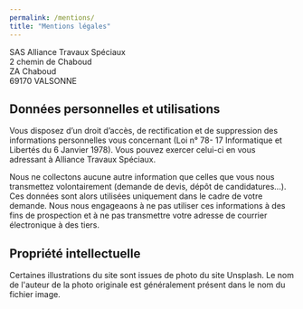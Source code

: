 ```yaml
---
permalink: /mentions/
title: "Mentions légales"
---
```


SAS Alliance Travaux Spéciaux  
2 chemin de Chaboud  
ZA Chaboud  
69170 VALSONNE

## Données personnelles et utilisations
 
Vous disposez d’un droit d’accès, de rectification et de suppression des informations personnelles vous concernant (Loi n° 78- 17 Informatique et Libertés du 6 Janvier 1978).
Vous pouvez exercer celui-ci en vous adressant à Alliance Travaux Spéciaux.

Nous ne collectons aucune autre information que celles que vous nous transmettez volontairement (demande de devis, dépôt de candidatures...).
Ces données sont alors utilisées uniquement dans le cadre de votre demande.
Nous nous engageaons à ne pas utiliser ces informations à des fins de prospection et à ne pas transmettre votre adresse de courrier électronique à des tiers.

## Propriété intellectuelle

Certaines illustrations du site sont issues de photo du site Unsplash.
Le nom de l'auteur de la photo originale est généralement présent dans le nom du fichier image.
